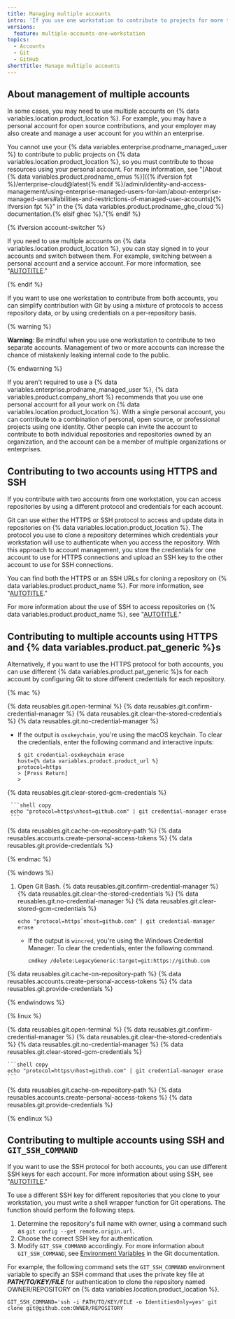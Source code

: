 ```yaml
---
title: Managing multiple accounts
intro: 'If you use one workstation to contribute to projects for more than one account on {% data variables.location.product_location %}, you can modify your Git configuration to simplify the contribution process.'
versions:
  feature: multiple-accounts-one-workstation
topics:
  - Accounts
  - Git
  - GitHub
shortTitle: Manage multiple accounts
---
```


## About management of multiple accounts

In some cases, you may need to use multiple accounts on {% data variables.location.product_location %}. For example, you may have a personal account for open source contributions, and your employer may also create and manage a user account for you within an enterprise.

You cannot use your {% data variables.enterprise.prodname_managed_user %} to contribute to public projects on {% data variables.location.product_location %}, so you must contribute to those resources using your personal account. For more information, see "[About  {% data variables.product.prodname_emus %}]({% ifversion fpt %}/enterprise-cloud@latest{% endif %}/admin/identity-and-access-management/using-enterprise-managed-users-for-iam/about-enterprise-managed-users#abilities-and-restrictions-of-managed-user-accounts){% ifversion fpt %}" in the {% data variables.product.prodname_ghe_cloud %} documentation.{% elsif ghec %}."{% endif %}

{% ifversion account-switcher %}

If you need to use multiple accounts on {% data variables.location.product_location %}, you can stay signed in to your accounts and switch between them. For example, switching between a personal account and a service account. For more information, see "[AUTOTITLE](/authentication/keeping-your-account-and-data-secure/switching-between-accounts)."

{% endif %}

If you want to use one workstation to contribute from both accounts, you can simplify contribution with Git by using a mixture of protocols to access repository data, or by using credentials on a per-repository basis.

{% warning %}

**Warning**: Be mindful when you use one workstation to contribute to two separate accounts. Management of two or more accounts can increase the chance of mistakenly leaking internal code to the public.

{% endwarning %}

If you aren't required to use a {% data variables.enterprise.prodname_managed_user %}, {% data variables.product.company_short %} recommends that you use one personal account for all your work on {% data variables.location.product_location %}. With a single personal account, you can contribute to a combination of personal, open source, or professional projects using one identity. Other people can invite the account to contribute to both individual repositories and repositories owned by an organization, and the account can be a member of multiple organizations or enterprises.

## Contributing to two accounts using HTTPS and SSH

If you contribute with two accounts from one workstation, you can access repositories by using a different protocol and credentials for each account.

Git can use either the HTTPS or SSH protocol to access and update data in repositories on {% data variables.location.product_location %}. The protocol you use to clone a repository determines which credentials your workstation will use to authenticate when you access the repository. With this approach to account management, you store the credentials for one account to use for HTTPS connections and upload an SSH key to the other account to use for SSH connections.

You can find both the HTTPS or an SSH URLs for cloning a repository on {% data variables.product.product_name %}. For more information, see "[AUTOTITLE](/repositories/creating-and-managing-repositories/cloning-a-repository)."

For more information about the use of SSH to access repositories on {% data variables.product.product_name %}, see "[AUTOTITLE](/authentication/connecting-to-github-with-ssh)."

## Contributing to multiple accounts using HTTPS and {% data variables.product.pat_generic %}s

Alternatively, if you want to use the HTTPS protocol for both accounts, you can use different {% data variables.product.pat_generic %}s for each account by configuring Git to store different credentials for each repository.

{% mac %}

{% data reusables.git.open-terminal %}
{% data reusables.git.confirm-credential-manager %}
{% data reusables.git.clear-the-stored-credentials %}
   {% data reusables.git.no-credential-manager %}
   * If the output is `osxkeychain`, you're using the macOS keychain. To clear the credentials, enter the following command and interactive inputs:

     ```shell copy
     $ git credential-osxkeychain erase
     host={% data variables.product.product_url %}
     protocol=https
     > [Press Return]
     >
     ```

   {% data reusables.git.clear-stored-gcm-credentials %}

     ```shell copy
     echo "protocol=https\nhost=github.com" | git credential-manager erase
     ```
{% data reusables.git.cache-on-repository-path %}
{% data reusables.accounts.create-personal-access-tokens %}
{% data reusables.git.provide-credentials %}

{% endmac %}

{% windows %}

1. Open Git Bash.
{% data reusables.git.confirm-credential-manager %}
{% data reusables.git.clear-the-stored-credentials %}
   {% data reusables.git.no-credential-manager %}
   {% data reusables.git.clear-stored-gcm-credentials %}

    ```shell copy
    echo "protocol=https`nhost=github.com" | git credential-manager erase
    ```

   * If the output is `wincred`, you're using the Windows Credential Manager. To clear the credentials, enter the following command.

     ```shell copy
     cmdkey /delete:LegacyGeneric:target=git:https://github.com
     ```

{% data reusables.git.cache-on-repository-path %}
{% data reusables.accounts.create-personal-access-tokens %}
{% data reusables.git.provide-credentials %}

{% endwindows %}

{% linux %}

{% data reusables.git.open-terminal %}
{% data reusables.git.confirm-credential-manager %}
{% data reusables.git.clear-the-stored-credentials %}
   {% data reusables.git.no-credential-manager %}
   {% data reusables.git.clear-stored-gcm-credentials %}

    ```shell copy
    echo "protocol=https\nhost=github.com" | git credential-manager erase
    ```
{% data reusables.git.cache-on-repository-path %}
{% data reusables.accounts.create-personal-access-tokens %}
{% data reusables.git.provide-credentials %}

{% endlinux %}

## Contributing to multiple accounts using SSH and `GIT_SSH_COMMAND`

If you want to use the SSH protocol for both accounts, you can use different SSH keys for each account. For more information about using SSH, see "[AUTOTITLE](/authentication/connecting-to-github-with-ssh)."

To use a different SSH key for different repositories that you clone to your workstation, you must write a shell wrapper function for Git operations. The function should perform the following steps.
1. Determine the repository's full name with owner, using a command such as `git config --get remote.origin.url`.
1. Choose the correct SSH key for authentication.
1. Modify `GIT_SSH_COMMAND` accordingly. For more information about `GIT_SSH_COMMAND`, see [Environment Variables](https://git-scm.com/docs/git#Documentation/git.txt-codeGITSSHCOMMANDcode) in the Git documentation.

For example, the following command sets the `GIT_SSH_COMMAND` environment variable to specify an SSH command that uses the private key file at **_PATH/TO/KEY/FILE_** for authentication to clone the repository named OWNER/REPOSITORY on {% data variables.location.product_location %}.

```shell copy
GIT_SSH_COMMAND='ssh -i PATH/TO/KEY/FILE -o IdentitiesOnly=yes' git clone git@github.com:OWNER/REPOSITORY
```
